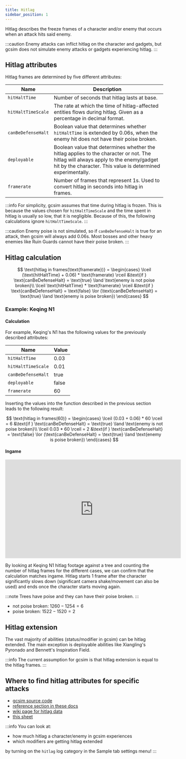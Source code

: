 ```yaml
---
title: Hitlag
sidebar_position: 1
---
```


Hitlag describes the freeze frames of a character and/or enemy that occurs when an attack hits said enemy. 

:::caution
Enemy attacks can inflict hitlag on the character and gadgets, but gcsim does not simulate enemy attacks or gadgets experiencing hitlag.
:::

## Hitlag attributes

Hitlag frames are determined by five different attributes:

| Name | Description |
| --- | --- |
| `hitHaltTime` | Number of seconds that hitlag lasts at base. | 
| `hitHaltTimeScale` | The rate at which the time of hitlag-affected entities flows during hitlag. Given as a percentage in decimal format. |
| `canBeDefenseHalt` | Boolean value that determines whether `hitHaltTime` is extended by 0.06s, when the enemy hit does not have their poise broken. |
| `deployable` | Boolean value that determines whether the hitlag applies to the character or not. The hitlag will always apply to the enemy/gadget hit by the character. This value is determined experimentally. | 
| `framerate` | Number of frames that represent 1s. Used to convert hitlag in seconds into hitlag in frames. |

:::info
For simplicity, gcsim assumes that time during hitlag is frozen. 
This is because the values chosen for `hitHaltTimeScale` and the time spent in hitlag is usually so low, that it is negligible. 
Because of this, the following calculations ignore `hitHaltTimeScale`.
:::

:::caution
Enemy poise is not simulated, so if `canBeDefenseHalt` is true for an attack, then gcsim will always add 0.06s. 
Most bosses and other heavy enemies like Ruin Guards cannot have their poise broken.
:::

## Hitlag calculation

$$ 
\text{hitlag in frames(\text{framerate})} = 
\begin{cases}
    \lceil (\text{hitHaltTime} + 0.06) * \text{framerate} \rceil &\text{if } \text{canBeDefenseHalt} = \text{true} \land \text{enemy is not poise broken}\\
    \lceil \text{hitHaltTime} * \text{framerate} \rceil &\text{if } \text{canBeDefenseHalt} = \text{false} \lor (\text{canBeDefenseHalt} = \text{true} \land \text{enemy is poise broken})
\end{cases}
$$

### Example: Keqing N1
#### Calculation

For example, Keqing's N1 has the following values for the previously described attributes:

| Name | Value |
| --- | --- |
| `hitHaltTime` | 0.03 | 
| `hitHaltTimeScale` | 0.01 |
| `canBeDefenseHalt` | true |
| `deployable` | false |
| `framerate` | 60 |

Inserting the values into the function described in the previous section leads to the following result:

$$
\text{hitlag in frames(60)} = 
\begin{cases}
    \lceil (0.03 + 0.06) * 60 \rceil = 6 &\text{if } \text{canBeDefenseHalt} = \text{true} \land \text{enemy is not poise broken}\\
    \lceil 0.03 * 60 \rceil = 2 &\text{if } \text{canBeDefenseHalt} = \text{false} \lor (\text{canBeDefenseHalt} = \text{true} \land \text{enemy is poise broken})
\end{cases}
$$
 
#### Ingame

<iframe width="560" height="315" src="https://www.youtube.com/embed/kI6N3Mn5BQY?start=20" title="YouTube video player" frameborder="0" allow="accelerometer; autoplay; clipboard-write; encrypted-media; gyroscope; picture-in-picture; web-share" allowfullscreen></iframe>

By looking at Keqing N1 hitlag footage against a tree and counting the number of hitlag frames for the different cases, we can confirm that the calculation matches ingame.
Hitlag starts 1 frame after the character significantly slows down (significant camera shake/movement can also be used) and ends once the character starts moving again.

:::note
Trees have poise and they can have their poise broken.
:::

- not poise broken: $1260 - 1254 = 6$ 
- poise broken: $1522 - 1520 = 2$

## Hitlag extension

The vast majority of abilities (status/modifier in gcsim) can be hitlag extended. 
The main exception is deployable abilities like Xiangling's Pyronado and Bennett's Inspiration Field.

:::info
The current assumption for gcsim is that hitlag extension is equal to the hitlag frames. 
:::

## Where to find hitlag attributes for specific attacks

- [gcsim source code](https://github.com/genshinsim/gcsim)
- [reference section in these docs](/reference)
- [wiki page for hitlag data](https://genshin-impact.fandom.com/wiki/Hitlag/Data)
- [this sheet](https://docs.google.com/spreadsheets/d/1am9g03w1dEqHPzgBsD_-a-MqsC3fDkg-dw_wJnWrQAU/edit?usp=sharing)

:::info
You can look at:
- how much hitlag a character/enemy in gcsim experiences
- which modifiers are getting hitlag extended 

by turning on the `hitlag` log category in the Sample tab settings menu!
:::
